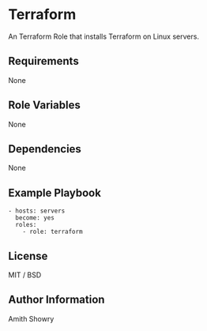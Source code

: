 Terraform
=========

An Terraform Role that installs Terraform on Linux servers.


Requirements
------------
None


Role Variables
--------------
None


Dependencies
------------
None 

## Example Playbook

    - hosts: servers
      become: yes
      roles:
        - role: terraform


License
-------
MIT / BSD


Author Information
------------------
Amith Showry


